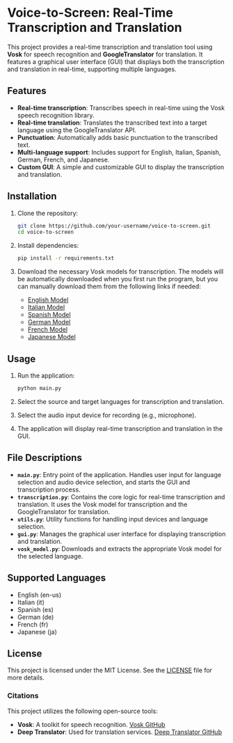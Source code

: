 # Voice-to-Screen: Real-Time Transcription and Translation

This project provides a real-time transcription and translation tool using **Vosk** for speech recognition and **GoogleTranslator** for translation. It features a graphical user interface (GUI) that displays both the transcription and translation in real-time, supporting multiple languages.

## Features

- **Real-time transcription**: Transcribes speech in real-time using the Vosk speech recognition library.
- **Real-time translation**: Translates the transcribed text into a target language using the GoogleTranslator API.
- **Punctuation**: Automatically adds basic punctuation to the transcribed text.
- **Multi-language support**: Includes support for English, Italian, Spanish, German, French, and Japanese.
- **Custom GUI**: A simple and customizable GUI to display the transcription and translation.

## Installation

1. Clone the repository:
    ```bash
    git clone https://github.com/your-username/voice-to-screen.git
    cd voice-to-screen
    ```

2. Install dependencies:
    ```bash
    pip install -r requirements.txt
    ```

3. Download the necessary Vosk models for transcription. The models will be automatically downloaded when you first run the program, but you can manually download them from the following links if needed:
    - [English Model](https://alphacephei.com/vosk/models/vosk-model-small-en-us-0.15.zip)
    - [Italian Model](https://alphacephei.com/vosk/models/vosk-model-small-it-0.4.zip)
    - [Spanish Model](https://alphacephei.com/vosk/models/vosk-model-small-es-0.42.zip)
    - [German Model](https://alphacephei.com/vosk/models/vosk-model-small-de-0.15.zip)
    - [French Model](https://alphacephei.com/vosk/models/vosk-model-small-fr-0.22.zip)
    - [Japanese Model](https://alphacephei.com/vosk/models/vosk-model-small-ja-0.22.zip)

## Usage

1. Run the application:
    ```bash
    python main.py
    ```

2. Select the source and target languages for transcription and translation.
3. Select the audio input device for recording (e.g., microphone).
4. The application will display real-time transcription and translation in the GUI.

## File Descriptions

- **`main.py`**: Entry point of the application. Handles user input for language selection and audio device selection, and starts the GUI and transcription process.
- **`transcription.py`**: Contains the core logic for real-time transcription and translation. It uses the Vosk model for transcription and the GoogleTranslator for translation.
- **`utils.py`**: Utility functions for handling input devices and language selection.
- **`gui.py`**: Manages the graphical user interface for displaying transcription and translation.
- **`vosk_model.py`**: Downloads and extracts the appropriate Vosk model for the selected language.

## Supported Languages

- English (en-us)
- Italian (it)
- Spanish (es)
- German (de)
- French (fr)
- Japanese (ja)

## License

This project is licensed under the MIT License. See the [LICENSE](LICENSE) file for more details.

### Citations
This project utilizes the following open-source tools:

- **Vosk**: A toolkit for speech recognition. [Vosk GitHub](https://github.com/alphacep/vosk-api)
- **Deep Translator**: Used for translation services. [Deep Translator GitHub](https://github.com/nidhaloff/deep-translator)
